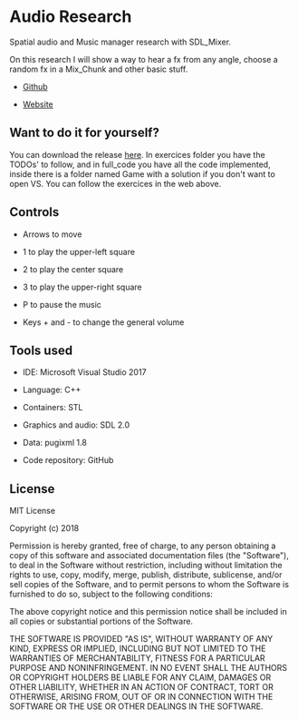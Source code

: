 # Audio Research

Spatial audio and Music manager research with SDL_Mixer.

On this research I will show a way to hear a fx from any angle, choose a random fx in a Mix_Chunk and other basic stuff.

* [Github](https://github.com/Sersius/Audio-Research)

* [Website](https://sersius.github.io/Audio-Research/)

## Want to do it for yourself?

You can download the release [here](). In exercices folder you have the TODOs' to follow, and in full_code you have all the code implemented, inside there is a folder named Game with a solution if you don't want to open VS. You can follow the exercices in the web above.

## Controls

* Arrows to move

* 1 to play the upper-left square

* 2 to play the center square

* 3 to play the upper-right square

* P to pause the music

* Keys + and - to change the general volume

## Tools used

* IDE: Microsoft Visual Studio 2017

* Language: C++

* Containers: STL

* Graphics and audio: SDL 2.0

* Data: pugixml 1.8

* Code repository: GitHub

## License

MIT License

Copyright (c) 2018 

Permission is hereby granted, free of charge, to any person obtaining a copy
of this software and associated documentation files (the "Software"), to deal
in the Software without restriction, including without limitation the rights
to use, copy, modify, merge, publish, distribute, sublicense, and/or sell
copies of the Software, and to permit persons to whom the Software is
furnished to do so, subject to the following conditions:

The above copyright notice and this permission notice shall be included in all
copies or substantial portions of the Software.

THE SOFTWARE IS PROVIDED "AS IS", WITHOUT WARRANTY OF ANY KIND, EXPRESS OR
IMPLIED, INCLUDING BUT NOT LIMITED TO THE WARRANTIES OF MERCHANTABILITY,
FITNESS FOR A PARTICULAR PURPOSE AND NONINFRINGEMENT. IN NO EVENT SHALL THE
AUTHORS OR COPYRIGHT HOLDERS BE LIABLE FOR ANY CLAIM, DAMAGES OR OTHER
LIABILITY, WHETHER IN AN ACTION OF CONTRACT, TORT OR OTHERWISE, ARISING FROM,
OUT OF OR IN CONNECTION WITH THE SOFTWARE OR THE USE OR OTHER DEALINGS IN THE
SOFTWARE.
